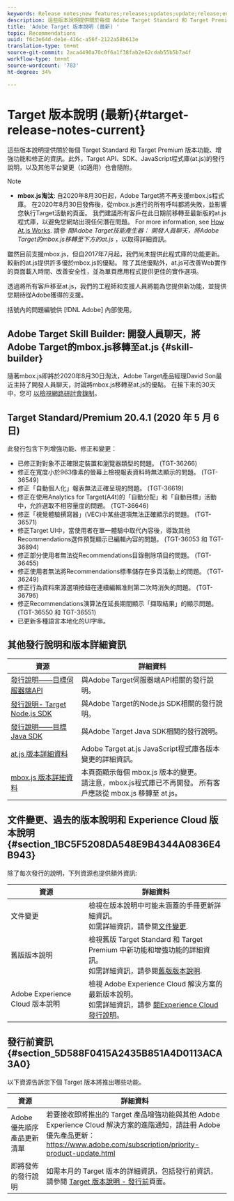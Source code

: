```yaml
---
keywords: Release notes;new features;releases;updates;update;release;enhancement;enhancements;fixes;bug fixes;updates
description: 這些版本說明提供關於每個 Adobe Target Standard 和 Target Premium 版本功能、增強功能、修正和已知問題的資訊。
title: 'Adobe Target 版本說明 (最新) '
topic: Recommendations
uuid: f6c3e64d-de1e-416c-a56f-2122a58b613e
translation-type: tm+mt
source-git-commit: 2aca4490a70c0f6a1f38fab2e62cdab55b5b7a4f
workflow-type: tm+mt
source-wordcount: '783'
ht-degree: 34%

---
```



# Target 版本說明 (最新){#target-release-notes-current}

這些版本說明提供關於每個 Target Standard 和 Target Premium 版本功能、增強功能和修正的資訊。此外，Target API、SDK、JavaScript程式庫(at.js)的發行說明，以及其他平台變更（如適用）也會隨附。

>[!NOTE]
>
>* **mbox.js淘汰**: 自2020年8月30日起，Adobe Target將不再支援mbox.js程式庫。 在2020年8月30日發佈後，從mbox.js進行的所有呼叫都將失敗，並影響您執行Target活動的頁面。 我們建議所有客戶在此日期前移轉至最新版的at.js程式庫，以避免您網站出現任何潛在問題。 For more information, see [How At.js Works](/help/c-implementing-target/c-implementing-target-for-client-side-web/c-how-atjs-works/how-atjs-works.md). 請參 *閱Adobe Target技能產生器： 開發人員聊天，將Adobe Target的mbox.js移轉至下方的at.js* ，以取得詳細資訊。
   >
   >   
   雖然目前支援mbox.js，但自2017年7月起，我們尚未提供此程式庫的功能更新。 較新的at.js提供許多優於mbox.js的優點。 除了其他優點外，at.js可改善Web實作的頁面載入時間、改善安全性，並為單頁應用程式提供更佳的實作選項。
   >
   >   
   透過將所有客戶移至at.js，我們的工程師和支援人員將能為您提供新功能，並提供您期待從Adobe獲得的支援。


括號內的問題編號供 [!DNL Adobe] 內部使用。

## Adobe Target Skill Builder: 開發人員聊天，將Adobe Target的mbox.js移轉至at.js {#skill-builder}

隨著mbox.js即將於2020年8月30日淘汰，Adobe Target產品經理David Son最近主持了開發人員聊天，討論將mbox.js移轉至at.js的優點。 在接下來的30天中，您可 [以檢視網路研討會錄制](https://seminars.adobeconnect.com/ptdo6mfo6qn6/?proto=true)。

## Target Standard/Premium 20.4.1 (2020 年 5 月 6 日)

此發行包含下列增強功能、修正和變更：

* 已修正對對象不正確限定裝置和瀏覽器類型的問題。 (TGT-36266)
* 修正在寬度小於963像素的螢幕上檢視報表資料時無法顯示的問題。 (TGT-36549)
* 修正「自動個人化」報表無法正確呈現的問題。 (TGT-36619)
* 修正在使用Analytics for Target(A4t)的「自動分配」和「自動目標」活動中，允許選取不相容量度的問題。 (TGT-36646)
* 修正「視覺體驗撰寫器」(VEC)中某些選項無法正確顯示的問題。 (TGT-36571)
* 修正Target UI中，當使用者在單一體驗中取代內容後，導致其他Recommendations選件預覽顯示已編輯內容的問題。 (TGT-36053 和 TGT-36894)
* 修正部分使用者無法從Recommendations目錄刪除項目的問題。 (TGT-36455)
* 修正使用者無法將Recommendations標準儲存在多頁活動上的問題。 (TGT-36249)
* 修正行為資料來源選項按鈕在連續編輯准則第二次時消失的問題。 (TGT-36796)
* 修正Recommendations演算法在延長期間顯示「擷取結果」的顯示問題。 (TGT-36550 和 TGT-36551)
* 已更新多種語言本地化的UI字串。

## 其他發行說明和版本詳細資訊

| 資源 | 詳細資料 |
|--- |--- |
| [發行說明——目標伺服器端API](/help/c-implementing-target/c-api-and-sdk-overview/releases-server-side.md) | 與Adobe Target伺服器端API相關的發行說明。 |
| [發行說明- Target Node.js SDK](/help/c-implementing-target/c-api-and-sdk-overview/releases-nodejs.md) | 與Adobe Target的Node.js SDK相關的發行說明。 |
| [發行說明——目標Java SDK](/help/c-implementing-target/c-api-and-sdk-overview/releases-target-java-sdk.md) | 與Adobe Target Java SDK相關的發行說明。 |
| [at.js 版本詳細資料](/help/c-implementing-target/c-implementing-target-for-client-side-web/target-atjs-versions.md) | Adobe Target at.js JavaScript程式庫各版本變更的詳細資訊。 |
| [mbox.js 版本詳細資料](/help/c-implementing-target/c-implementing-target-for-client-side-web/t-mbox-download/mboxjs-change-log.md) | 本頁面顯示每個 mbox.js 版本的變更。<br>請注意，mbox.js程式庫已不再開發。 所有客戶應該從 mbox.js 移轉至 at.js。 |

## 文件變更、過去的版本說明和 Experience Cloud 版本說明 {#section_1BC5F5208DA548E9B4344A0836E4B943}

除了每次發行的說明，下列資源也提供額外資訊:

| 資源 | 詳細資料 |
|--- |--- |
| 文件變更 | 檢視在版本說明中可能未涵蓋的手冊更新詳細資訊。<br>如需詳細資訊，請參閱[文件變更](../r-release-notes/doc-change.md#reference_366123CF00994BACBBF9BBDF2C4D840C). |
| 舊版版本說明 | 檢視舊版 Target Standard 和 Target Premium 中新功能和增強功能的詳細資訊。<br>如需詳細資訊，請參閱[舊版版本說明](../r-release-notes/release-notes-for-previous-releases.md). |
| Adobe Experience Cloud 版本說明 | 檢視 Adobe Experience Cloud 解決方案的最新版本說明。<br>如需詳細資訊，請參 [閱Experience Cloud發行說明](https://docs.adobe.com/content/help/en/release-notes/experience-cloud/current.html)。 |

## 發行前資訊 {#section_5D588F0415A2435B851A4D0113ACA3A0}

以下資源告訴您下個 Target 版本將推出哪些功能。

| 資源 | 詳細資料 |
|--- |--- |
| Adobe 優先順序產品更新清單 | 若要接收即將推出的 Target 產品增強功能與其他 Adobe Experience Cloud 解決方案的進階通知，請註冊 Adobe 優先產品更新：<br>[](https://www.adobe.com/subscription/priority-product-update.html)https://www.adobe.com/subscription/priority-product-update.html |
| 即將發佈的發行說明 | 如需本月的 Target 版本的詳細資訊，包括發行前資訊，請參閱 [Target 版本說明 - 發行前](/help/r-release-notes/target-release-notes.md)頁面。 |
